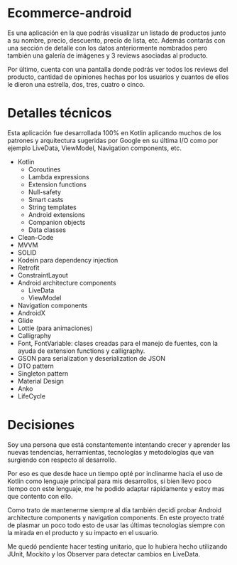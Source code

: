 # Ecommerce-android

Es una aplicación en la que podrás visualizar un listado de productos junto a su nombre, precio, descuento, precio de lista, etc.
Además contarás con una sección de detalle con los datos anteriormente nombrados pero también una galería de imágenes y 3 reviews asociadas al producto.

Por último, cuenta con una pantalla donde podrás ver todos los reviews del producto, cantidad de opiniones hechas por los usuarios y cuantos de ellos le dieron una estrella, dos, tres, cuatro o cinco.

# Detalles técnicos

Esta aplicación fue desarrollada 100% en Kotlin aplicando muchos de los patrones y arquitectura sugeridas por Google en su última I/O como por ejemplo LiveData, ViewModel, Navigation components, etc.
- Kotlin
  - Coroutines
  - Lambda expressions
  - Extension functions
  - Null-safety
  - Smart casts
  - String templates
  - Android extensions
  - Companion objects
  - Data classes
- Clean-Code
- MVVM
- SOLID
- Kodein para dependency injection
- Retrofit
- ConstraintLayout
- Android architecture components
  - LiveData
  - ViewModel
- Navigation components
- AndroidX
- Glide
- Lottie (para animaciones)
- Calligraphy
- Font, FontVariable: clases creadas para el manejo de fuentes, con la ayuda de extension functions y calligraphy.
- GSON para serialization y deserialization de JSON
- DTO pattern
- Singleton pattern
- Material Design
- Anko
- LifeCycle

# Decisiones

Soy una persona que está constantemente intentando crecer y aprender las nuevas tendencias, herramientas, tecnologías y metodologías que van surgiendo con respecto al desarrollo.

Por eso es que desde hace un tiempo opté por inclinarme hacia el uso de Kotlin como lenguaje principal para mis desarrollos, si bien llevo poco tiempo con este lenguaje, me he podido adaptar rápidamente y estoy mas que contento con ello.

Como trato de mantenerme siempre al día también decidí probar Android architecture components y navigation components. En este proyecto traté de plasmar un poco todo esto de usar las últimas tecnologías siempre con la mirada en el producto y su impacto en el usuario.

Me quedó pendiente hacer testing unitario, que lo hubiera hecho utilizando JUnit, Mockito y los Observer para detectar cambios en LiveData.

